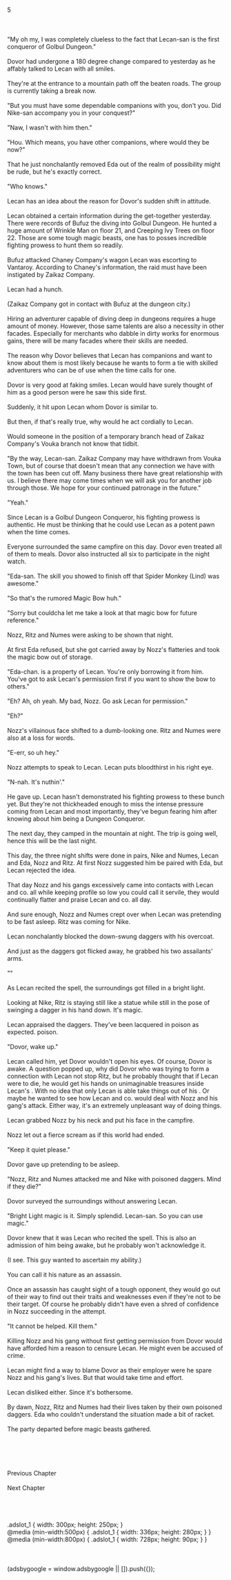 <br/>
5<br/>
<br/>
<br/>
<br/>
"My oh my, I was completely clueless to the fact that Lecan-san is the first conqueror of Golbul Dungeon."<br/>
<br/>
Dovor had undergone a 180 degree change compared to yesterday as he affably talked to Lecan with all smiles.<br/>
<br/>
They're at the entrance to a mountain path off the beaten roads. The group is currently taking a break now.<br/>
<br/>
"But you must have some dependable companions with you, don't you. Did Nike-san accompany you in your conquest?"<br/>
<br/>
"Naw, I wasn't with him then."<br/>
<br/>
"Hou. Which means, you have other companions, where would they be now?"<br/>
<br/>
That he just nonchalantly removed Eda out of the realm of possibility might be rude, but he's exactly correct.<br/>
<br/>
"Who knows."<br/>
<br/>
Lecan has an idea about the reason for Dovor's sudden shift in attitude.<br/>
<br/>
Lecan obtained a certain information during the get-together yesterday. There were records of Bufuz the <Crushing Hammer> diving into Golbul Dungeon. He hunted a huge amount of Wrinkle Man on floor 21, and Creeping Ivy Trees on floor 22. Those are some tough magic beasts, one has to posses incredible fighting prowess to hunt them so readily. <br/>
<br/>
Bufuz attacked Chaney Company's wagon Lecan was escorting to Vantaroy. According to Chaney's information, the raid must have been instigated by Zaikaz Company.<br/>
<br/>
Lecan had a hunch.<br/>
<br/>
(Zaikaz Company got in contact with Bufuz at the dungeon city.)<br/>
<br/>
Hiring an adventurer capable of diving deep in dungeons requires a huge amount of money. However, those same talents are also a necessity in other facades. Especially for merchants who dabble in dirty works for enormous gains, there will be many facades where their skills are needed.<br/>
<br/>
The reason why Dovor believes that Lecan has companions and want to know about them is most likely because he wants to form a tie with skilled adventurers who can be of use when the time calls for one.<br/>
<br/>
Dovor is very good at faking smiles. Lecan would have surely thought of him as a good person were he saw this side first.<br/>
<br/>
Suddenly, it hit upon Lecan whom Dovor is similar to.<br/>
<br/>
But then, if that's really true, why would he act cordially to Lecan.<br/>
<br/>
Would someone in the position of a temporary branch head of Zaikaz Company's Vouka branch not know that tidbit.<br/>
<br/>
"By the way, Lecan-san. Zaikaz Company may have withdrawn from Vouka Town, but of course that doesn't mean that any connection we have with the town has been cut off. Many business there have great relationship with us. I believe there may come times when we will ask you for another job through those. We hope for your continued patronage in the future."<br/>
<br/>
"Yeah."<br/>
<br/>
Since Lecan is a Golbul Dungeon Conqueror, his fighting prowess is authentic. He must be thinking that he could use Lecan as a potent pawn when the time comes. <br/>
<br/>
Everyone surrounded the same campfire on this day. Dovor even treated all of them to meals. Dovor also instructed all six to participate in the night watch.<br/>
<br/>
"Eda-san. The skill you showed to finish off that Spider Monkey (Lind) was awesome."<br/>
<br/>
"So that's the rumored Magic Bow huh."<br/>
<br/>
"Sorry but couldcha let me take a look at that magic bow for future reference."<br/>
<br/>
Nozz, Ritz and Numes were asking to be shown <Bow of Isya> that night.<br/>
<br/>
At first Eda refused, but she got carried away by Nozz's flatteries and took the magic bow out of storage.<br/>
<br/>
"Eda-chan. <Bow of Isya> is a property of Lecan. You're only borrowing it from him. You've got to ask Lecan's permission first if you want to show the bow to others."<br/>
<br/>
"Eh? Ah, oh yeah. My bad, Nozz. Go ask Lecan for permission."<br/>
<TLN: If you're reading this novel at any other site than Sousetsuka .com you might be reading an unedited, uncorrected version of the novel.><br/>
"Eh?"<br/>
<br/>
Nozz's villainous face shifted to a dumb-looking one. Ritz and Numes were also at a loss for words.<br/>
<br/>
"E-err, so uh hey."<br/>
<br/>
Nozz attempts to speak to Lecan. Lecan puts bloodthirst in his right eye.<br/>
<br/>
"N-nah. It's nuthin'."<br/>
<br/>
He gave up. Lecan hasn't demonstrated his fighting prowess to these bunch yet. But they're not thickheaded enough to miss the intense pressure coming from Lecan and most importantly, they've begun fearing him after knowing about him being a Dungeon Conqueror.<br/>
<br/>
The next day, they camped in the mountain at night. The trip is going well, hence this will be the last night.<br/>
<br/>
This day, the three night shifts were done in pairs, Nike and Numes, Lecan and Eda, Nozz and Ritz. At first Nozz suggested him be paired with Eda, but Lecan rejected the idea.<br/>
<br/>
That day Nozz and his gangs excessively came into contacts with Lecan and co. all while keeping profile so low you could call it servile, they would continually flatter and praise Lecan and co. all day.<br/>
<br/>
And sure enough, Nozz and Numes crept over when Lecan was pretending to be fast asleep. Ritz was coming for Nike.<br/>
<br/>
Lecan nonchalantly blocked the down-swung daggers with his <Overking Bear> overcoat.<br/>
<br/>
And just as the daggers got flicked away, he grabbed his two assailants' arms.<br/>
<br/>
"<Bright Light (Teraparm)>"<br/>
<br/>
As Lecan recited the spell, the surroundings got filled in a bright light.<br/>
<br/>
Looking at Nike, Ritz is staying still like a statue while still in the pose of swinging a dagger in his hand down. It's <Petrification (Gast)> magic.<br/>
<br/>
Lecan appraised the daggers. They've been lacquered in poison as expected. <Flat White Snake (Urasurin)> poison.<br/>
<br/>
"Dovor, wake up."<br/>
<br/>
Lecan called him, yet Dovor wouldn't open his eyes. Of course, Dovor is awake. A question popped up, why did Dovor who was trying to form a connection with Lecan not stop Ritz, but he probably thought that if Lecan were to die, he would get his hands on unimaginable treasures inside Lecan's <Storage>. With no idea that only Lecan is able take things out of his <Storage>. Or maybe he wanted to see how Lecan and co. would deal with Nozz and his gang's attack. Either way, it's an extremely unpleasant way of doing things.<br/>
<br/>
Lecan grabbed Nozz by his neck and put his face in the campfire.<br/>
<br/>
Nozz let out a fierce scream as if this world had ended.<br/>
<br/>
"Keep it quiet please."<br/>
<br/>
Dovor gave up pretending to be asleep.<br/>
<br/>
"Nozz, Ritz and Numes attacked me and Nike with poisoned daggers. Mind if they die?"<br/>
<br/>
Dovor surveyed the surroundings without answering Lecan.<br/>
<br/>
"Bright Light magic is it. Simply splendid. Lecan-san. So you can use magic."<br/>
<br/>
Dovor knew that it was Lecan who recited the spell. This is also an admission of him being awake, but he probably won't acknowledge it.<br/>
<br/>
(I see. This guy wanted to ascertain my ability.)<br/>
<br/>
You can call it his nature as an assassin.<br/>
<br/>
Once an assassin has caught sight of a tough opponent, they would go out of their way to find out their traits and weaknesses even if they're not to be their target. Of course he probably didn't have even a shred of confidence in Nozz succeeding in the attempt.<br/>
<br/>
"It cannot be helped. Kill them."<br/>
<br/>
Killing Nozz and his gang without first getting permission from Dovor would have afforded him a reason to censure Lecan. He might even be accused of crime.<br/>
<br/>
Lecan might find a way to blame Dovor as their employer were he spare Nozz and his gang's lives. But that would take time and effort.<br/>
<br/>
Lecan disliked either. Since it's bothersome.<br/>
<br/>
By dawn, Nozz, Ritz and Numes had their lives taken by their own poisoned daggers. Eda who couldn't understand the situation made a bit of racket.<br/>
<br/>
The party departed before magic beasts gathered.<br/>
<br/>
<br/>
<br/>
<br/>
<br/>
Previous Chapter<br/>
<br/>
Next Chapter <br/>
<br/>
<br/>
<br/>
<br/>
.adslot_1 { width: 300px; height: 250px; }<br/>
@media (min-width:500px) { .adslot_1 { width: 336px; height: 280px; } }<br/>
@media (min-width:800px) { .adslot_1 { width: 728px; height: 90px; } }<br/>
<br/>
<br/>
<br/>
(adsbygoogle = window.adsbygoogle || []).push({});<br/>
<br/>
<br/>
<br/>
<br/>

